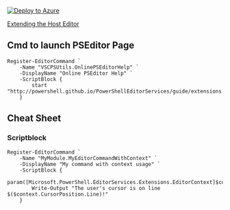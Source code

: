 
[![Deploy to Azure](http://azuredeploy.net/deploybutton.png)](https://azuredeploy.net/)

[Extending the Host Editor](http://powershell.github.io/PowerShellEditorServices/guide/extensions.html)

## Cmd to launch PSEditor Page

```
Register-EditorCommand `
    -Name "VSCPSUtils.OnlinePSEditorHelp" `
    -DisplayName "Online PSEditor Help" `
    -ScriptBlock {        
        start "http://powershell.github.io/PowerShellEditorServices/guide/extensions.html"
    }

```
## Cheat Sheet
### Scriptblock
```
Register-EditorCommand `
    -Name "MyModule.MyEditorCommandWithContext" `
    -DisplayName "My command with context usage" `
    -ScriptBlock {
        param([Microsoft.PowerShell.EditorServices.Extensions.EditorContext]$context)
        Write-Output "The user's cursor is on line $($context.CursorPosition.Line)!"
    }
```


